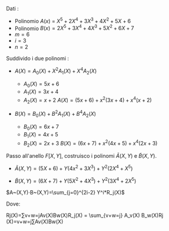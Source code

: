 Dati : 
- Polinomio $A(x)$ = $X^5+2X^4+3X^3+4X^2+5X+6$
- Polinomio $B(x) =2X^5+3X^4+4X^3+5X^2+6X+7$
- $m=6$
- $i=3$
- $n=2$

Suddivido i due polinomi : 
- $A(X)=A_0​(X)+X^2A_1​(X)+X^4A_2​(X)$
  - $A_0(X)=5x+6$
  - $A_1(X)=3x+4$
  - $A_2(X)=x+2$
  $A(X) = (5x+6)+x^2(3x+4)+x^4(x+2)$

- $B(X)=B_0​(X)+B^2A_1​(X)+B^4A_2​(X)$
  - $B_0(X) = 6x+7$
  - $B_1(X) = 4x+5$
  - $B_2(X) = 2x+3$
  $B(X) = (6x+7)+x^2(4x+5)+x^4(2x+3)$

Passo all'anello $F[X,Y]$, costruisco i polinomi $\tilde{A}(X,Y)$ e $\tilde{B}(X,Y)$.
- $\tilde{A}(X,Y) = (5X+6)+Y(4x^2+3X^3)+Y^2(2X^4+X^5)$

- $\tilde{B}(X,Y) = (6X + 7) + Y(5X^2 + 4X^3) + Y^2(3X^4 + 2X^5)$

$A~(X,Y)⋅B~(X,Y)=\sum_{j=0}^{2i-2} Y^i*R_j(X)$


Dove:

Rj(X)=∑v+w=jAv(X)Bw(X)R_j(X) = \sum_{v+w=j} A_v(X) B_w(X)Rj​(X)=v+w=j∑​Av​(X)Bw​(X)


